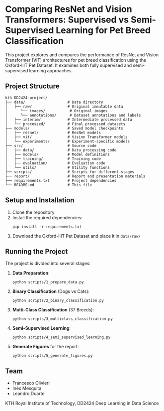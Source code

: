 # Comparing ResNet and Vision Transformers: Supervised vs Semi-Supervised Learning for Pet Breed Classification

This project explores and compares the performance of ResNet and Vision Transformer (ViT) architectures for pet breed classification using the Oxford-IIIT Pet Dataset. It examines both fully supervised and semi-supervised learning approaches.

## Project Structure

```
kth-DD2424-project/
├── data/                   # Data directory
│   ├── raw/                # Original immutable data
|      └── images/           # Original images
│      └── annotations/      # Dataset annotations and labels
│   ├── interim/            # Intermediate processed data
│   └── processed/          # Final processed datasets
├── models/                 # Saved model checkpoints
│   ├── resnet/             # ResNet models
│   ├── vit/                # Vision Transformer models
│   └── experiments/        # Experiment-specific models
├── src/                    # Source code
│   ├── data/               # Data processing code
│   ├── models/             # Model definitions
│   ├── training/           # Training code
│   ├── evaluation/         # Evaluation code
│   └── utils/              # Utility functions
├── scripts/                # Scripts for different stages
├── report/                 # Report and presentation materials
├── requirements.txt        # Project dependencies
└── README.md               # This file
```

## Setup and Installation

1. Clone the repository
2. Install the required dependencies:
   ```
   pip install -r requirements.txt
   ```
3. Download the Oxford-IIIT Pet Dataset and place it in `data/raw/`

## Running the Project

The project is divided into several stages:

1. **Data Preparation**:
   ```
   python scripts/1_prepare_data.py
   ```

2. **Binary Classification** (Dogs vs Cats):
   ```
   python scripts/2_binary_classification.py
   ```

3. **Multi-Class Classification** (37 Breeds):
   ```
   python scripts/3_multiclass_classification.py
   ```

4. **Semi-Supervised Learning**:
   ```
   python scripts/4_semi_supervised_learning.py
   ```

5. **Generate Figures** for the report:
   ```
   python scripts/5_generate_figures.py
   ```

## Team

- Francesco Olivieri
- Inês Mesquita
- Leandro Duarte

KTH Royal Institute of Technology, DD2424 Deep Learning in Data Science

